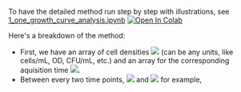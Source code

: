 To have the detailed method run step by step with illustrations, see [1_one_growth_curve_analysis.ipynb](https://github.com/thrash-lab/sparse-growth-curve/blob/main/1_one_growth_curve_analysis.ipynb) [![Open In Colab](https://colab.research.google.com/assets/colab-badge.svg)](https://colab.research.google.com/github/thrash-lab/sparse-growth-curve/blob/main/1_one_growth_curve_analysis.ipynb)

Here's a breakdown of the method:
- First, we have an array of cell densities <img src="https://render.githubusercontent.com/render/math?math=X_i"> (can be any units, like cells/mL, OD, CFU/mL, etc.) and an array for the corresponding aquisition time <img src="https://render.githubusercontent.com/render/math?math=t_i">.
- Between every two time points, <img src="https://render.githubusercontent.com/render/math?math=t_i"> and <img src="https://render.githubusercontent.com/render/math?math=t_{i -1}"> for example,  



